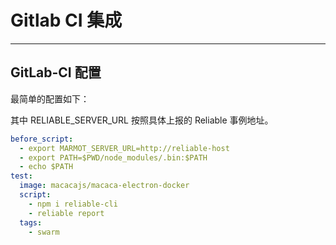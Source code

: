 # Gitlab CI 集成

---

## GitLab-CI 配置

最简单的配置如下：

其中 RELIABLE_SERVER_URL 按照具体上报的 Reliable 事例地址。

```yaml
before_script:
  - export MARMOT_SERVER_URL=http://reliable-host
  - export PATH=$PWD/node_modules/.bin:$PATH
  - echo $PATH
test:
  image: macacajs/macaca-electron-docker
  script:
    - npm i reliable-cli
    - reliable report
  tags:
    - swarm
```
